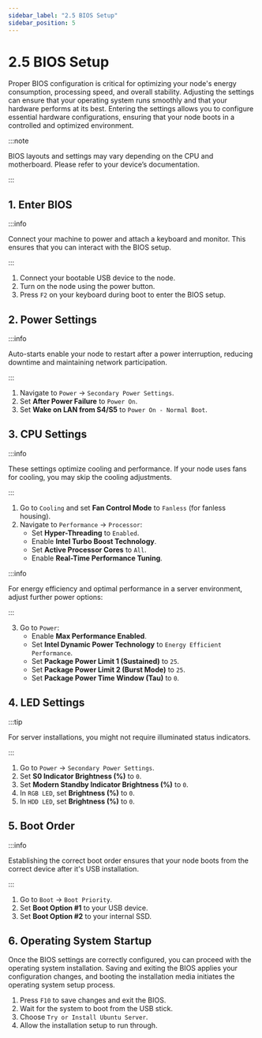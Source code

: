 ```yaml
---
sidebar_label: "2.5 BIOS Setup"
sidebar_position: 5
---
```


# 2.5 BIOS Setup

Proper BIOS configuration is critical for optimizing your node's energy consumption, processing speed, and overall stability. Adjusting the settings can ensure that your operating system runs smoothly and that your hardware performs at its best. Entering the settings allows you to configure essential hardware configurations, ensuring that your node boots in a controlled and optimized environment.

:::note

BIOS layouts and settings may vary depending on the CPU and motherboard. Please refer to your device’s documentation.

:::

## 1. Enter BIOS

:::info

Connect your machine to power and attach a keyboard and monitor. This ensures that you can interact with the BIOS setup.

:::

1. Connect your bootable USB device to the node.
2. Turn on the node using the power button.
3. Press `F2` on your keyboard during boot to enter the BIOS setup.

## 2. Power Settings

:::info

Auto-starts enable your node to restart after a power interruption, reducing downtime and maintaining network participation.

:::

1. Navigate to `Power` -> `Secondary Power Settings`.
2. Set **After Power Failure** to `Power On`.
3. Set **Wake on LAN from S4/S5** to `Power On - Normal Boot`.

## 3. CPU Settings

:::info

These settings optimize cooling and performance. If your node uses fans for cooling, you may skip the cooling adjustments.

:::

1. Go to `Cooling` and set **Fan Control Mode** to `Fanless` (for fanless housing).
2. Navigate to `Performance` -> `Processor`:
   - Set **Hyper-Threading** to `Enabled`.
   - Enable **Intel Turbo Boost Technology**.
   - Set **Active Processor Cores** to `All`.
   - Enable **Real-Time Performance Tuning**.

:::info

For energy efficiency and optimal performance in a server environment, adjust further power options:

:::

3. Go to `Power`:
   - Enable **Max Performance Enabled**.
   - Set **Intel Dynamic Power Technology** to `Energy Efficient Performance`.
   - Set **Package Power Limit 1 (Sustained)** to `25`.
   - Set **Package Power Limit 2 (Burst Mode)** to `25`.
   - Set **Package Power Time Window (Tau)** to `0`.

## 4. LED Settings

:::tip

For server installations, you might not require illuminated status indicators.

:::

1. Go to `Power` -> `Secondary Power Settings`.
2. Set **S0 Indicator Brightness (%)** to `0`.
3. Set **Modern Standby Indicator Brightness (%)** to `0`.
4. In `RGB LED`, set **Brightness (%)** to `0`.
5. In `HDD LED`, set **Brightness (%)** to `0`.

## 5. Boot Order

:::info

Establishing the correct boot order ensures that your node boots from the correct device after it's USB installation.

:::

1. Go to `Boot` -> `Boot Priority`.
2. Set **Boot Option #1** to your USB device.
3. Set **Boot Option #2** to your internal SSD.

## 6. Operating System Startup

Once the BIOS settings are correctly configured, you can proceed with the operating system installation. Saving and exiting the BIOS applies your configuration changes, and booting the installation media initiates the operating system setup process.

1. Press `F10` to save changes and exit the BIOS.
2. Wait for the system to boot from the USB stick.
3. Choose `Try or Install Ubuntu Server`.
4. Allow the installation setup to run through.
